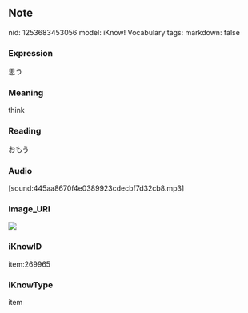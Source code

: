 ## Note
nid: 1253683453056
model: iKnow! Vocabulary
tags: 
markdown: false

### Expression
思う

### Meaning
think

### Reading
おもう

### Audio
[sound:445aa8670f4e0389923cdecbf7d32cb8.mp3]

### Image_URI
<img src="7024c1e4b03f561086b265a12d32a564.jpg">

### iKnowID
item:269965

### iKnowType
item
